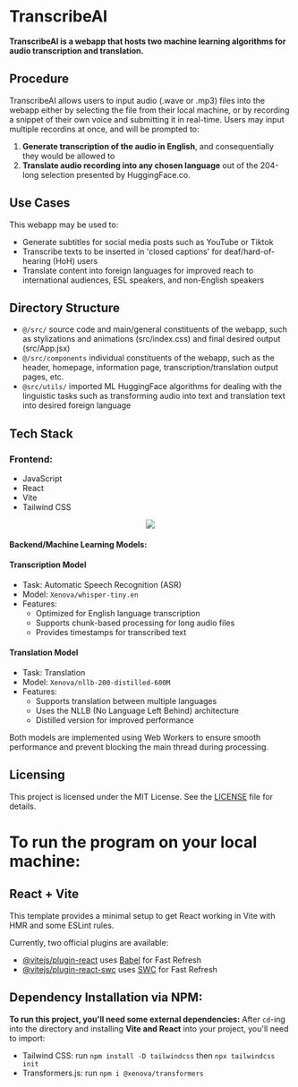 # TranscribeAI
**TranscribeAI is a webapp that hosts two machine learning algorithms for audio transcription and translation.**
## Procedure
TranscribeAI allows users to input audio (.wave or .mp3) files into the webapp either by selecting the file from their local machine, or by recording a snippet of their own voice and submitting it in real-time. Users may input multiple recordins at once, and will be prompted to:
1. **Generate transcription of the audio in English**, and consequentially they would be allowed to
2. **Translate audio recording into any chosen language** out of the 204-long selection presented by HuggingFace.co.
## Use Cases
This webapp may be used to:
- Generate subtitles for social media posts such as YouTube or Tiktok
- Transcribe texts to be inserted in 'closed captions' for deaf/hard-of-hearing (HoH) users
- Translate content into foreign languages for improved reach to international audiences, ESL speakers, and non-English speakers
## Directory Structure
+ ```@/src/``` source code and main/general constituents of the webapp, such as stylizations and animations (src/index.css) and final desired output (src/App.jsx)
+ ```@/src/components``` individual constituents of the webapp, such as the header, homepage, information page, transcription/translation output pages, etc.
+ ```@src/utils/``` imported ML HuggingFace algorithms for dealing with the linguistic tasks such as transforming audio into text and translation text into desired foreign language
## Tech Stack
### Frontend:
- JavaScript
- React
- Vite
- Tailwind CSS
<div align="center">
  <img
      src="https://skillicons.dev/icons?i=js,react,tailwind,vite"
  />
</div>

#### Backend/Machine Learning Models:
#### Transcription Model
- Task: Automatic Speech Recognition (ASR)
- Model: ```Xenova/whisper-tiny.en```
- Features:
  - Optimized for English language transcription
  - Supports chunk-based processing for long audio files
  - Provides timestamps for transcribed text

#### Translation Model
- Task: Translation
- Model: ```Xenova/nllb-200-distilled-600M```
- Features:
  - Supports translation between multiple languages
  - Uses the NLLB (No Language Left Behind) architecture
  - Distilled version for improved performance

Both models are implemented using Web Workers to ensure smooth performance and prevent blocking the main thread during processing.
## Licensing
This project is licensed under the MIT License. See the [LICENSE](https://github.com/myrmlbst/transcribe.AI) file for details.
# To run the program on your local machine:
## React + Vite
This template provides a minimal setup to get React working in Vite with HMR and some ESLint rules.

Currently, two official plugins are available:
- [@vitejs/plugin-react](https://github.com/vitejs/vite-plugin-react/blob/main/packages/plugin-react/README.md) uses [Babel](https://babeljs.io/) for Fast Refresh
- [@vitejs/plugin-react-swc](https://github.com/vitejs/vite-plugin-react-swc) uses [SWC](https://swc.rs/) for Fast Refresh
## Dependency Installation via NPM:
**To run this project, you'll need some external dependencies:**
After ```cd```-ing into the directory and installing **Vite and React** into your project, you'll need to import:
- Tailwind CSS: run ```npm install -D tailwindcss``` then ```npx tailwindcss init```
- Transformers.js: run ```npm i @xenova/transformers```
